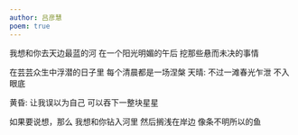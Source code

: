 ```yaml
---
author: 吕彦慧
poem: true
---
```

我想和你去天边最蓝的河
在一个阳光明媚的午后
挖那些悬而未决的事情
  
在芸芸众生中浮潜的日子里
每个清晨都是一场涅槃
天晴:
不过一滩春光乍泄
不入眼底
  
黄昏:
让我误以为自己
可以吞下一整块星星
  
如果要说想，那么
我想和你钻入河里
然后搁浅在岸边
像条不明所以的鱼
